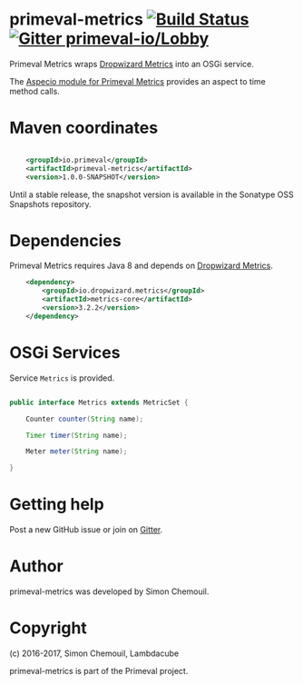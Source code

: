 # primeval-metrics [![Build Status](https://travis-ci.org/primeval-io/primeval-metrics.svg?branch=master)](https://travis-ci.org/primeval-io/primeval-metrics) [![Gitter primeval-io/Lobby](https://badges.gitter.im/primeval-io/Lobby.svg)](https://gitter.im/primeval-io/Lobby)

Primeval Metrics wraps [Dropwizard Metrics](https://github.com/dropwizard/metrics) into an OSGi service.

The [Aspecio module for Primeval Metrics](https://github.com/primeval-io/primeval-metrics-aspecio) provides an aspect to time method calls.


# Maven coordinates


```xml

	<groupId>io.primeval</groupId>
	<artifactId>primeval-metrics</artifactId>
	<version>1.0.0-SNAPSHOT</version>
```

Until a stable release, the snapshot version is available in the Sonatype OSS Snapshots repository.


# Dependencies

Primeval Metrics requires Java 8 and depends on [Dropwizard Metrics](https://github.com/dropwizard/metrics).

```xml
	<dependency>
		<groupId>io.dropwizard.metrics</groupId>
		<artifactId>metrics-core</artifactId>
		<version>3.2.2</version>
	</dependency>
```

# OSGi Services 

Service `Metrics` is provided.

```java

public interface Metrics extends MetricSet {

    Counter counter(String name);

    Timer timer(String name);

    Meter meter(String name);

}


```


# Getting help

Post a new GitHub issue or join on [Gitter](https://gitter.im/primeval-io/Lobby).
 


# Author

primeval-metrics was developed by Simon Chemouil.

# Copyright

(c) 2016-2017, Simon Chemouil, Lambdacube

primeval-metrics is part of the Primeval project.